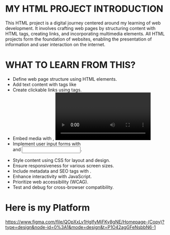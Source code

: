# MY HTML PROJECT INTRODUCTION
This HTML project is a digital journey centered around my learning of web development. It involves crafting web pages by structuring content with HTML tags, creating links, and incorporating multimedia elements. All HTML projects form the foundation of websites, enabling the presentation of information and user interaction on the internet.
# WHAT TO LEARN FROM THIS?
  - Define web page structure using HTML elements.
  - Add text content with tags like 
  - Create clickable links using <a> tags.
  - Embed media with <img>, <video>, and <audio> tags.
  - Implement user input forms with <form> and <input>.
  - Style content using CSS for layout and design.
  - Ensure responsiveness for various screen sizes.
  - Include metadata and SEO tags with <meta>.
  - Enhance interactivity with JavaScript.
  - Prioritize web accessibility (WCAG).
  - Test and debug for cross-browser compatibility.
  # Here is my Platform 
  https://www.figma.com/file/QOpXxLv1HglfyMjFKy8gNE/Homepage-(Copy)?type=design&node-id=0%3A1&mode=design&t=P1O42agGFeNsbbN6-1 

